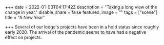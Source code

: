 +++
date = 2022-01-03T04:17:42Z
description = "Taking a long view of the change in year."
disable_share = false
featured_image = ""
tags = ["scene"]
title = "A New Year"

+++
Several of our lodge's projects have been in a hold status since roughly early 2020.  The arrival of the pandemic seems to have had a negative effect on projects.